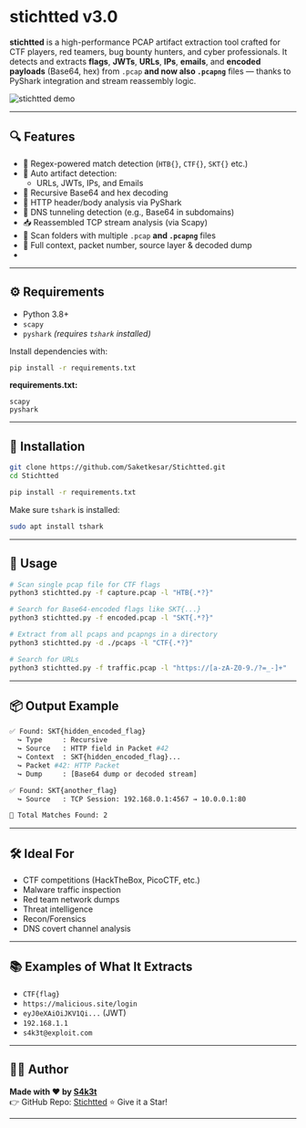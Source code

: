 
# stichtted v3.0

**stichtted** is a high-performance PCAP artifact extraction tool crafted for CTF players, red teamers, bug bounty hunters, and cyber professionals. It detects and extracts **flags**, **JWTs**, **URLs**, **IPs**, **emails**, and **encoded payloads** (Base64, hex) from `.pcap` **and now also `.pcapng`** files — thanks to PyShark integration and stream reassembly logic.

![stichtted demo](https://iili.io/FIXrCWx.png)

---

## 🔍 Features

- 🎯 Regex-powered match detection (`HTB{}`, `CTF{}`, `SKT{}` etc.)
- 🧠 Auto artifact detection:
  - URLs, JWTs, IPs, and Emails
- 🔁 Recursive Base64 and hex decoding
- 🧬 HTTP header/body analysis via PyShark
- 📡 DNS tunneling detection (e.g., Base64 in subdomains)
- 📥 Reassembled TCP stream analysis (via Scapy)
- 📂 Scan folders with multiple `.pcap` **and `.pcapng`** files
- 📍 Full context, packet number, source layer & decoded dump
- 

---

## ⚙ Requirements

- Python 3.8+
- `scapy`
- `pyshark` *(requires `tshark` installed)*

Install dependencies with:

```bash
pip install -r requirements.txt
```

**requirements.txt:**
```
scapy
pyshark
```

---

## 🚀 Installation

```bash
git clone https://github.com/Saketkesar/Stichtted.git
cd Stichtted

pip install -r requirements.txt
```

Make sure `tshark` is installed:

```bash
sudo apt install tshark
```

---

## 🔧 Usage

```bash
# Scan single pcap file for CTF flags
python3 stichtted.py -f capture.pcap -l "HTB{.*?}"

# Search for Base64-encoded flags like SKT{...}
python3 stichtted.py -f encoded.pcap -l "SKT{.*?}"

# Extract from all pcaps and pcapngs in a directory
python3 stichtted.py -d ./pcaps -l "CTF{.*?}"

# Search for URLs
python3 stichtted.py -f traffic.pcap -l "https://[a-zA-Z0-9./?=_-]+"
```

---

## 📦 Output Example

```bash
✅ Found: SKT{hidden_encoded_flag}
  ↪ Type     : Recursive
  ↪ Source   : HTTP field in Packet #42
  ↪ Context  : SKT{hidden_encoded_flag}...
  ↪ Packet #42: HTTP Packet
  ↪ Dump     : [Base64 dump or decoded stream]

✅ Found: SKT{another_flag}
  ↪ Source   : TCP Session: 192.168.0.1:4567 → 10.0.0.1:80

📌 Total Matches Found: 2
```

---

## 🛠 Ideal For

- CTF competitions (HackTheBox, PicoCTF, etc.)
- Malware traffic inspection
- Red team network dumps
- Threat intelligence
- Recon/Forensics
- DNS covert channel analysis

---

## 📚 Examples of What It Extracts

- `CTF{flag}`
- `https://malicious.site/login`
- `eyJ0eXAiOiJKV1Qi...` (JWT)
- `192.168.1.1`
- `s4k3t@exploit.com`

---

## 👨‍💻 Author

**Made with ❤️ by [S4k3t](https://github.com/Saketkesar/)**  
👉 GitHub Repo: [Stichtted](https://github.com/Saketkesar/Stichtted) ⭐ Give it a Star!

---
